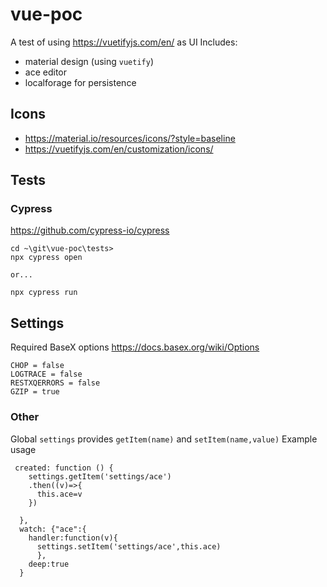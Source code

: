 # vue-poc

A test of using https://vuetifyjs.com/en/ as UI
Includes:

* material design (using `vuetify`)
* ace editor
* localforage for persistence

## Icons
* https://material.io/resources/icons/?style=baseline
* https://vuetifyjs.com/en/customization/icons/

## Tests

### Cypress

https://github.com/cypress-io/cypress
```
cd ~\git\vue-poc\tests>
npx cypress open

or...

npx cypress run
```
## Settings
Required BaseX options https://docs.basex.org/wiki/Options
```
CHOP = false
LOGTRACE = false
RESTXQERRORS = false
GZIP = true
```
### Other 
Global `settings` provides `getItem(name)` and `setItem(name,value)`
Example usage
```
 created: function () {
    settings.getItem('settings/ace')
    .then((v)=>{
      this.ace=v
    })

  },
  watch: {"ace":{
    handler:function(v){
      settings.setItem('settings/ace',this.ace)
      },
    deep:true
  } 

```
##